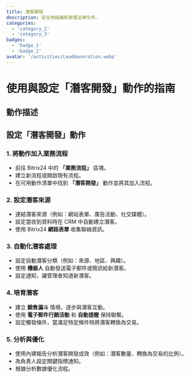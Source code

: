 ```yaml
---
title: 潛客開發
description: 安全地組織和管理法律文件。
categories: 
  - 'category_2'
  - 'category_3'
badges: 
  - 'badge_1'
  - 'badge_2'
avatar: '/activities/LeadGeneration.webp'
---
```


# 使用與設定「潛客開發」動作的指南

## 動作描述

## **設定「潛客開發」動作**

### 1. 將動作加入業務流程
- 前往 Bitrix24 中的 **「業務流程」** 區塊。
- 建立新流程或開啟現有流程。
- 在可用動作清單中找到 **「潛客開發」** 動作並將其加入流程。

### 2. 設定潛客來源
- 連結潛客來源（例如：網站表單、廣告活動、社交媒體）。
- 設定當收到資料時在 CRM 中自動建立潛客。
- 使用 Bitrix24 **網路表單** 收集聯絡資訊。

### 3. 自動化潛客處理
- 設定自動潛客分類（例如：來源、地區、興趣）。
- 使用 **機器人** 自動發送電子郵件或簡訊給新潛客。
- 設定通知，讓管理者知道新潛客。

### 4. 培育潛客
- 建立 **銷售漏斗** 情境，逐步與潛客互動。
- 使用 **電子郵件行銷活動** 和 **自動提醒** 保持聯繫。
- 設定觸發條件，當滿足特定條件時將潛客轉換為交易。

### 5. 分析與優化
- 使用內建報告分析潛客開發成效（例如：潛客數量、轉換為交易的比例）。
- 為負責人設定關鍵指標通知。
- 根據分析數據優化流程。